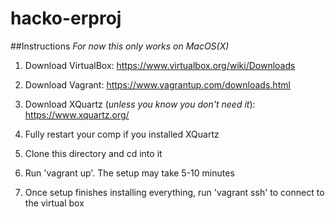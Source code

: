 # hacko-erproj

##Instructions
*For now this only works on MacOS(X)*

1. Download VirtualBox: https://www.virtualbox.org/wiki/Downloads

2. Download Vagrant: https://www.vagrantup.com/downloads.html

3. Download XQuartz (_unless you know you don't need it_): https://www.xquartz.org/

4. Fully restart your comp if you installed XQuartz

5. Clone this directory and cd into it

6. Run 'vagrant up'. The setup may take 5-10 minutes

7. Once setup finishes installing everything, run 'vagrant ssh' to connect to the virtual box 
